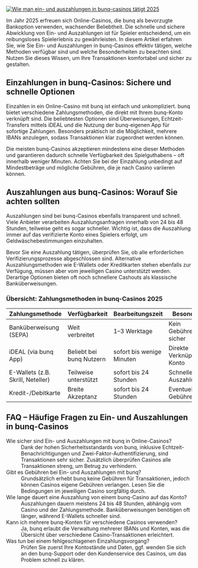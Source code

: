 [![Wie man ein- und auszahlungen in bunq-casinos tätigt 2025](https://123-caf.pages.dev/gitsignup.png)](https://vrmoo.ru/Bt82HjjY)

<p>Im Jahr 2025 erfreuen sich Online-Casinos, die bunq als bevorzugte Bankoption verwenden, wachsender Beliebtheit. Die schnelle und sichere Abwicklung von Ein- und Auszahlungen ist für Spieler entscheidend, um ein reibungsloses Spielerlebnis zu gewährleisten. In diesem Artikel erfahren Sie, wie Sie Ein- und Auszahlungen in bunq-Casinos effektiv tätigen, welche Methoden verfügbar sind und welche Besonderheiten zu beachten sind. Nutzen Sie dieses Wissen, um Ihre Transaktionen komfortabel und sicher zu gestalten.</p>  <h2>Einzahlungen in bunq-Casinos: Sichere und schnelle Optionen</h2> <p>Einzahlen in ein Online-Casino mit bunq ist einfach und unkompliziert. bunq bietet verschiedene Zahlungsmethoden, die direkt mit Ihrem bunq-Konto verknüpft sind. Die beliebtesten Optionen sind Überweisungen, Echtzeit-Transfers mittels iDEAL und die Nutzung der bunq-eigenen App für sofortige Zahlungen. Besonders praktisch ist die Möglichkeit, mehrere IBANs anzulegen, sodass Transaktionen klar zugeordnet werden können.</p> <p>Die meisten bunq-Casinos akzeptieren mindestens eine dieser Methoden und garantieren dadurch schnelle Verfügbarkeit des Spielguthabens – oft innerhalb weniger Minuten. Achten Sie bei der Einzahlung unbedingt auf Mindestbeträge und mögliche Gebühren, die je nach Casino variieren können.</p>  <h2>Auszahlungen aus bunq-Casinos: Worauf Sie achten sollten</h2> <p>Auszahlungen sind bei bunq-Casinos ebenfalls transparent und schnell. Viele Anbieter verarbeiten Auszahlungsanfragen innerhalb von 24 bis 48 Stunden, teilweise geht es sogar schneller. Wichtig ist, dass die Auszahlung immer auf das verifizierte Konto eines Spielers erfolgt, um Geldwäschebestimmungen einzuhalten.</p> <p>Bevor Sie eine Auszahlung tätigen, überprüfen Sie, ob alle erforderlichen Verifizierungsprozesse abgeschlossen sind. Alternative Auszahlungsmethoden wie E-Wallets oder Kreditkarten stehen ebenfalls zur Verfügung, müssen aber vom jeweiligen Casino unterstützt werden. Derartige Optionen bieten oft noch schnellere Cashouts als klassische Banküberweisungen.</p>  <h3>Übersicht: Zahlungsmethoden in bunq-Casinos 2025</h3> <table>   <thead>     <tr>       <th>Zahlungsmethode</th>       <th>Verfügbarkeit</th>       <th>Bearbeitungszeit</th>       <th>Besonderheiten</th>     </tr>   </thead>   <tbody>     <tr>       <td>Banküberweisung (SEPA)</td>       <td>Weit verbreitet</td>       <td>1–3 Werktage</td>       <td>Kein Gebührenaufwand, sicher</td>     </tr>     <tr>       <td>iDEAL (via bunq App)</td>       <td>Beliebt bei bunq Nutzern</td>       <td>sofort bis wenige Minuten</td>       <td>Direkte Verknüpfung mit Konto</td>     </tr>     <tr>       <td>E-Wallets (z.B. Skrill, Neteller)</td>       <td>Teilweise unterstützt</td>       <td>sofort bis 24 Stunden</td>       <td>Schnelle Ein- und Auszahlungen</td>     </tr>     <tr>       <td>Kredit-/Debitkarte</td>       <td>Breite Akzeptanz</td>       <td>sofort bis 24 Stunden</td>       <td>Eventuelle Gebühren möglich</td>     </tr>   </tbody> </table>  <h2>FAQ – Häufige Fragen zu Ein- und Auszahlungen in bunq-Casinos</h2> <dl>   <dt>Wie sicher sind Ein- und Auszahlungen mit bunq in Online-Casinos?</dt>   <dd>Dank der hohen Sicherheitsstandards von bunq, inklusive Echtzeit-Benachrichtigungen und Zwei-Faktor-Authentifizierung, sind Transaktionen sehr sicher. Zusätzlich überprüfen Casinos alle Transaktionen streng, um Betrug zu verhindern.</dd>    <dt>Gibt es Gebühren bei Ein- und Auszahlungen mit bunq?</dt>   <dd>Grundsätzlich erhebt bunq keine Gebühren für Transaktionen, jedoch können Casinos eigene Gebühren verlangen. Lesen Sie die Bedingungen im jeweiligen Casino sorgfältig durch.</dd>    <dt>Wie lange dauert eine Auszahlung von einem bunq-Casino auf das Konto?</dt>   <dd>Auszahlungen dauern meistens 24 bis 48 Stunden, abhängig vom Casino und der Zahlungsmethode. Banküberweisungen benötigen oft länger, während E-Wallets schneller sind.</dd>    <dt>Kann ich mehrere bunq-Konten für verschiedene Casinos verwenden?</dt>   <dd>Ja, bunq erlaubt die Verwaltung mehrerer IBANs und Konten, was die Übersicht über verschiedene Casino-Transaktionen erleichtert.</dd>    <dt>Was tun bei einem fehlgeschlagenen Einzahlungsvorgang?</dt>   <dd>Prüfen Sie zuerst Ihre Kontostände und Daten, ggf. wenden Sie sich an den bunq-Support oder den Kundenservice des Casinos, um das Problem schnell zu klären.</dd> </dl>